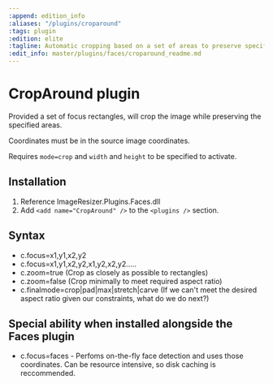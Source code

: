 ```yaml
---
:append: edition_info
:aliases: "/plugins/croparound"
:tags: plugin
:edition: elite
:tagline: Automatic cropping based on a set of areas to preserve specified areas.
:edit_info: master/plugins/faces/croparound_readme.md
---
```


# CropAround plugin

Provided a set of focus rectangles, will crop the image while preserving the specified areas.

Coordinates must be in the source image coordinates. 

Requires `mode=crop` and `width` and `height` to be specified to activate.

## Installation

1. Reference ImageResizer.Plugins.Faces.dll
2. Add `<add name="CropAround" />` to the `<plugins />` section.

## Syntax

* c.focus=x1,y1,x2,y2
* c.focus=x1,y1,x2,y2,x1,y2,x2,y2.....
* c.zoom=true (Crop as closely as possible to rectangles)
* c.zoom=false (Crop minimally to meet required aspect ratio)
* c.finalmode=crop|pad|max|stretch|carve (If we can't meet the desired aspect ratio given our constraints, what do we do next?)

## Special ability when installed alongside the Faces plugin

* c.focus=faces - Perfoms on-the-fly face detection and uses those coordinates. Can be resource intensive, so disk caching is reccommended.